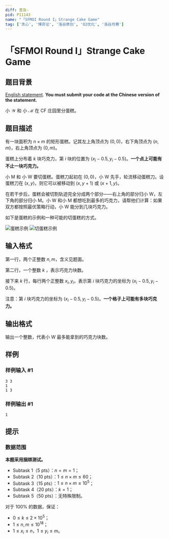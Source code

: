 ```yaml
---
diff: 普及-
pid: P11143
name: "「SFMOI Round I」Strange Cake Game"
tag: ['贪心', '博弈论', '洛谷原创', 'O2优化', '洛谷月赛']
---
```

# 「SFMOI Round I」Strange Cake Game
## 题目背景

[English statement](https://www.luogu.com.cn/problem/T510646). **You must submit your code at the Chinese version of the statement.**

小 $\mathcal{W}$ 和 小 $\mathcal{M}$ 在 CF 庄园里分蛋糕。

## 题目描述


有一块面积为 $n\times m$ 的矩形蛋糕。记其左上角顶点为 $(0,0)$，右下角顶点为 $(n,m)$，右上角顶点为 $(0,m)$。

蛋糕上分布着 $k$ 块巧克力，第 $i$ 块的位置为 $(x_i-0.5,y_i-0.5)$。**一个点上可能有不止一块巧克力。**

小 M 和 小 W 要切蛋糕。蛋糕刀起初在 $(0,0)$，小 W 先手，轮流移动蛋糕刀。设蛋糕刀在 $(x,y)$，则它可以被移动到 $(x,y+1)$ 或 $(x+1,y)$。

在若干步后，蛋糕会被切割轨迹完全分成两个部分——右上角的部分归小 W，左下角的部分归小 M。小 W 和小 M 都想吃到最多的巧克力，请帮他们计算：如果双方都按照最优策略行动，小 W 能分到几块巧克力。

如下是蛋糕的示例和一种可能的切蛋糕的方式。

![蛋糕示例](https://cdn.luogu.com.cn/upload/image_hosting/er9wuv91.png?x-oss-process=image/resize,m_lfit,h_500)
![切蛋糕示例](https://cdn.luogu.com.cn/upload/image_hosting/9o6ntvlb.png?x-oss-process=image/resize,m_lfit,h_500)
## 输入格式

第一行，两个正整数 $n,m$，含义见题面。

第二行，一个整数 $k$ ，表示巧克力块数。

接下来 $k$ 行，每行两个正整数 $x_i,y_i$，表示第 $i$ 块巧克力的坐标为 $(x_i-0.5,y_i-0.5)$。

注意：第 $i$ 块巧克力的坐标为 $(x_i-0.5,y_i-0.5)$。**一个格子上可能有多块巧克力。**
## 输出格式

输出一个整数，代表小 W 最多能拿到的巧克力块数。
## 样例

### 样例输入 #1
```
3 3
1
1 3
```
### 样例输出 #1
```
1
```
## 提示

### 数据范围

**本题采用捆绑测试。**

- Subtask 1（5 pts）：$n=m=1$；
- Subtask 2（10 pts）：$1 \le n \times m \le 60$；
- Subtask 3（15 pts）：$1 \le n \times m \le 10^5$；
- Subtask 4（20 pts）：$k=1$；
- Subtask 5（50 pts）：无特殊限制。


对于 $100\%$ 的数据，保证：

- $0 \le k \le 2 \times 10^5$；
- $1 \le n,m \le 10^{18}$；
- $1 \le x_i \le n$，$1 \le y_i \le m$。

